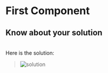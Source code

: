 # First Component

## Know about your solution
<br>Here is the solution:<br>
> ![solution](https://i1.wp.com/jonhilton.net/wp-content/uploads/2016/12/Angular-2-Quickstart-Solution.png?resize=590%2C454&ssl=1)

